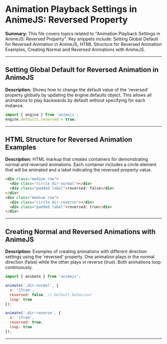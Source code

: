 # Animation Playback Settings in AnimeJS: Reversed Property

**Summary:** This file covers topics related to "Animation Playback Settings in AnimeJS: Reversed Property". Key snippets include: Setting Global Default for Reversed Animation in AnimeJS, HTML Structure for Reversed Animation Examples, Creating Normal and Reversed Animations with AnimeJS.

---

## Setting Global Default for Reversed Animation in AnimeJS

**Description:** Shows how to change the default value of the 'reversed' property globally by updating the engine.defaults object. This allows all animations to play backwards by default without specifying for each instance.

```javascript
import { engine } from 'animejs';
engine.defaults.reversed = true;
```

---

## HTML Structure for Reversed Animation Examples

**Description:** HTML markup that creates containers for demonstrating normal and reversed animations. Each container includes a circle element that will be animated and a label indicating the reversed property value.

```html
<div class="medium row">
  <div class="circle dir-normal"></div>
  <div class="padded label">reversed: false</div>
</div>
<div class="medium row">
  <div class="circle dir-reverse"></div>
  <div class="padded label">reversed: true</div>
</div>
```

---

## Creating Normal and Reversed Animations with AnimeJS

**Description:** Examples of creating animations with different direction settings using the 'reversed' property. One animation plays in the normal direction (false) while the other plays in reverse (true). Both animations loop continuously.

```javascript
import { animate } from 'animejs';

animate('.dir-normal', {
  x: '17rem',
  reversed: false, // Default behaviour
  loop: true
});

animate('.dir-reverse', {
  x: '17rem',
  reversed: true,
  loop: true
});
```

---